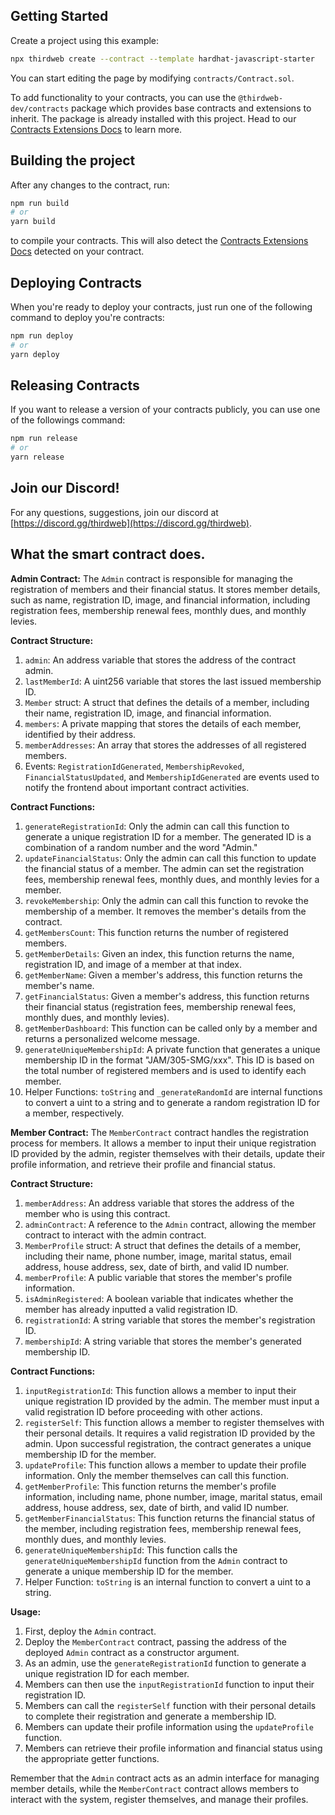 ## Getting Started

Create a project using this example:

```bash
npx thirdweb create --contract --template hardhat-javascript-starter
```

You can start editing the page by modifying `contracts/Contract.sol`.

To add functionality to your contracts, you can use the `@thirdweb-dev/contracts` package which provides base contracts and extensions to inherit. The package is already installed with this project. Head to our [Contracts Extensions Docs](https://portal.thirdweb.com/contractkit) to learn more.

## Building the project

After any changes to the contract, run:

```bash
npm run build
# or
yarn build
```

to compile your contracts. This will also detect the [Contracts Extensions Docs](https://portal.thirdweb.com/contractkit) detected on your contract.

## Deploying Contracts

When you're ready to deploy your contracts, just run one of the following command to deploy you're contracts:

```bash
npm run deploy
# or
yarn deploy
```

## Releasing Contracts

If you want to release a version of your contracts publicly, you can use one of the followings command:

```bash
npm run release
# or
yarn release
```

## Join our Discord!

For any questions, suggestions, join our discord at [https://discord.gg/thirdweb](https://discord.gg/thirdweb).


## What the smart contract does.

**Admin Contract:**
The `Admin` contract is responsible for managing the registration of members and their financial status. It stores member details, such as name, registration ID, image, and financial information, including registration fees, membership renewal fees, monthly dues, and monthly levies.

**Contract Structure:**
1. `admin`: An address variable that stores the address of the contract admin.
2. `lastMemberId`: A uint256 variable that stores the last issued membership ID.
3. `Member` struct: A struct that defines the details of a member, including their name, registration ID, image, and financial information.
4. `members`: A private mapping that stores the details of each member, identified by their address.
5. `memberAddresses`: An array that stores the addresses of all registered members.
6. Events: `RegistrationIdGenerated`, `MembershipRevoked`, `FinancialStatusUpdated`, and `MembershipIdGenerated` are events used to notify the frontend about important contract activities.

**Contract Functions:**
1. `generateRegistrationId`: Only the admin can call this function to generate a unique registration ID for a member. The generated ID is a combination of a random number and the word "Admin."
2. `updateFinancialStatus`: Only the admin can call this function to update the financial status of a member. The admin can set the registration fees, membership renewal fees, monthly dues, and monthly levies for a member.
3. `revokeMembership`: Only the admin can call this function to revoke the membership of a member. It removes the member's details from the contract.
4. `getMembersCount`: This function returns the number of registered members.
5. `getMemberDetails`: Given an index, this function returns the name, registration ID, and image of a member at that index.
6. `getMemberName`: Given a member's address, this function returns the member's name.
7. `getFinancialStatus`: Given a member's address, this function returns their financial status (registration fees, membership renewal fees, monthly dues, and monthly levies).
8. `getMemberDashboard`: This function can be called only by a member and returns a personalized welcome message.
9. `generateUniqueMembershipId`: A private function that generates a unique membership ID in the format "JAM/305-SMG/xxx". This ID is based on the total number of registered members and is used to identify each member.
10. Helper Functions: `toString` and `_generateRandomId` are internal functions to convert a uint to a string and to generate a random registration ID for a member, respectively.

**Member Contract:**
The `MemberContract` contract handles the registration process for members. It allows a member to input their unique registration ID provided by the admin, register themselves with their details, update their profile information, and retrieve their profile and financial status.

**Contract Structure:**
1. `memberAddress`: An address variable that stores the address of the member who is using this contract.
2. `adminContract`: A reference to the `Admin` contract, allowing the member contract to interact with the admin contract.
3. `MemberProfile` struct: A struct that defines the details of a member, including their name, phone number, image, marital status, email address, house address, sex, date of birth, and valid ID number.
4. `memberProfile`: A public variable that stores the member's profile information.
5. `isAdminRegistered`: A boolean variable that indicates whether the member has already inputted a valid registration ID.
6. `registrationId`: A string variable that stores the member's registration ID.
7. `membershipId`: A string variable that stores the member's generated membership ID.

**Contract Functions:**
1. `inputRegistrationId`: This function allows a member to input their unique registration ID provided by the admin. The member must input a valid registration ID before proceeding with other actions.
2. `registerSelf`: This function allows a member to register themselves with their personal details. It requires a valid registration ID provided by the admin. Upon successful registration, the contract generates a unique membership ID for the member.
3. `updateProfile`: This function allows a member to update their profile information. Only the member themselves can call this function.
4. `getMemberProfile`: This function returns the member's profile information, including name, phone number, image, marital status, email address, house address, sex, date of birth, and valid ID number.
5. `getMemberFinancialStatus`: This function returns the financial status of the member, including registration fees, membership renewal fees, monthly dues, and monthly levies.
6. `generateUniqueMembershipId`: This function calls the `generateUniqueMembershipId` function from the `Admin` contract to generate a unique membership ID for the member.
7. Helper Function: `toString` is an internal function to convert a uint to a string.

**Usage:**
1. First, deploy the `Admin` contract.
2. Deploy the `MemberContract` contract, passing the address of the deployed `Admin` contract as a constructor argument.
3. As an admin, use the `generateRegistrationId` function to generate a unique registration ID for each member.
4. Members can then use the `inputRegistrationId` function to input their registration ID.
5. Members can call the `registerSelf` function with their personal details to complete their registration and generate a membership ID.
6. Members can update their profile information using the `updateProfile` function.
7. Members can retrieve their profile information and financial status using the appropriate getter functions.

Remember that the `Admin` contract acts as an admin interface for managing member details, while the `MemberContract` contract allows members to interact with the system, register themselves, and manage their profiles.